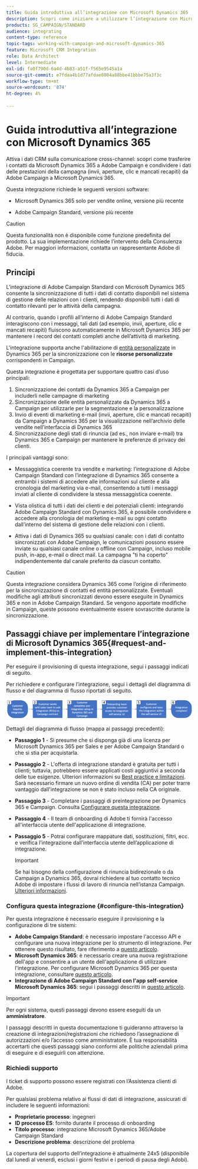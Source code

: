 ```yaml
---
title: Guida introduttiva all’integrazione con Microsoft Dynamics 365
description: Scopri come iniziare a utilizzare l’integrazione con Microsoft Dynamics 365
products: SG_CAMPAIGN/STANDARD
audience: integrating
content-type: reference
topic-tags: working-with-campaign-and-microsoft-dynamics-365
feature: Microsoft CRM Integration
role: Data Architect
level: Intermediate
exl-id: fa0f790d-6a4d-4b83-a51f-f565e9545a1a
source-git-commit: e7fdaa4b1d77afdae8004a88bbe41bbbe75a3f3c
workflow-type: tm+mt
source-wordcount: '874'
ht-degree: 4%

---
```


# Guida introduttiva all’integrazione con Microsoft Dynamics 365

Attiva i dati CRM sulla comunicazione cross-channel: scopri come trasferire i contatti da Microsoft Dynamics 365 a Adobe Campaign e condividere i dati delle prestazioni della campagna (invii, aperture, clic e mancati recapiti) da Adobe Campaign a Microsoft Dynamics 365.

Questa integrazione richiede le seguenti versioni software:

* Microsoft Dynamics 365 solo per vendite online, versione più recente

* Adobe Campaign Standard, versione più recente

>[!CAUTION]
>
>Questa funzionalità non è disponibile come funzione predefinita del prodotto. La sua implementazione richiede l’intervento della Consulenza Adobe. Per maggiori informazioni, contatta un rappresentante Adobe di fiducia.
>

## Principi

L’integrazione di Adobe Campaign Standard con Microsoft Dynamics 365 consente la sincronizzazione di tutti i dati di contatto disponibili nel sistema di gestione delle relazioni con i clienti, rendendo disponibili tutti i dati di contatto rilevanti per le attività della campagna.

Al contrario, quando i profili all’interno di Adobe Campaign Standard interagiscono con i messaggi, tali dati (ad esempio, invii, aperture, clic e mancati recapiti) fluiscono automaticamente in Microsoft Dynamics 365 per mantenere i record dei contatti completi anche dell’attività di marketing.

L&#39;integrazione supporta anche l&#39;abilitazione di [entità personalizzate](../../integrating/using/d365-acs-self-service-app-settings.md) in Dynamics 365 per la sincronizzazione con le **risorse personalizzate** corrispondenti in Campaign.

Questa integrazione è progettata per supportare quattro casi d’uso principali:

1. Sincronizzazione dei contatti da Dynamics 365 a Campaign per includerli nelle campagne di marketing
1. Sincronizzazione delle entità personalizzate da Dynamics 365 a Campaign per utilizzarle per la segmentazione e la personalizzazione
1. Invio di eventi di marketing e-mail (invii, aperture, clic e mancati recapiti) da Campaign a Dynamics 365 per la visualizzazione nell’archivio delle vendite nell’interfaccia di Dynamics 365
1. Sincronizzazione degli stati di rinuncia (ad es., non inviare e-mail) tra Dynamics 365 e Campaign per mantenere le preferenze di privacy dei clienti.

I principali vantaggi sono:

* Messaggistica coerente tra vendite e marketing: l’integrazione di Adobe Campaign Standard con l’integrazione di Dynamics 365 consente a entrambi i sistemi di accedere alle informazioni sul cliente e alla cronologia del marketing via e-mail, consentendo a tutti i messaggi inviati al cliente di condividere la stessa messaggistica coerente.

* Vista olistica di tutti i dati dei clienti e dei potenziali clienti: integrando Adobe Campaign Standard con Dynamics 365, è possibile condividere e accedere alla cronologia del marketing e-mail su ogni contatto dall’interno del sistema di gestione delle relazioni con i clienti.

* Attiva i dati di Dynamics 365 su qualsiasi canale: con i dati di contatto sincronizzati con Adobe Campaign, le comunicazioni possono essere inviate su qualsiasi canale online o offline con Campaign, incluso mobile push, in-app, e-mail o direct mail. La campagna &quot;ti ha coperto&quot; indipendentemente dal canale preferito da ciascun contatto.

>[!CAUTION]
>
>Questa integrazione considera Dynamics 365 come l’origine di riferimento per la sincronizzazione di contatti ed entità personalizzate.  Eventuali modifiche agli attributi sincronizzati devono essere eseguite in Dynamics 365 e non in Adobe Campaign Standard.  Se vengono apportate modifiche in Campaign, queste possono eventualmente essere sovrascritte durante la sincronizzazione.
>

## Passaggi chiave per implementare l’integrazione di Microsoft Dynamics 365{#request-and-implement-this-integration}

Per eseguire il provisioning di questa integrazione, segui i passaggi indicati di seguito.

Per richiedere e configurare l’integrazione, segui i dettagli del diagramma di flusso e del diagramma di flusso riportati di seguito.

![](assets/provisioning-wf.png)

Dettagli del diagramma di flusso (mappa ai passaggi precedenti):

* **Passaggio 1** - Si presume che si disponga già di una licenza per Microsoft Dynamics 365 per Sales e per Adobe Campaign Standard o che si stia per acquistarla.
* **Passaggio 2** - L&#39;offerta di integrazione standard è gratuita per tutti i clienti; tuttavia, potrebbero essere applicati costi aggiuntivi a seconda delle tue esigenze. Ulteriori informazioni su [Best practice e limitazioni](../../integrating/using/d365-acs-notices-and-recommendations.md). Sarà necessario firmare un nuovo ordine di vendita (CA) per poter trarre vantaggio dall&#39;integrazione se non è stato incluso nella CA originale.
* **Passaggio 3** - Completare i passaggi di preintegrazione per Dynamics 365 e Campaign. Consulta [Configurare questa integrazione](#configure-this-integration).
* **Passaggio 4** - Il team di onboarding di Adobe ti fornirà l&#39;accesso all&#39;interfaccia utente dell&#39;applicazione di integrazione.
* **Passaggio 5** - Potrai configurare mappature dati, sostituzioni, filtri, ecc. e verifica l’integrazione dall’interfaccia utente dell’applicazione di integrazione.

  >[!IMPORTANT]
  >
  > Se hai bisogno della configurazione di rinuncia bidirezionale o da Campaign a Dynamics 365, dovrai richiedere al tuo contatto tecnico Adobe di impostare i flussi di lavoro di rinuncia nell’istanza Campaign. [Ulteriori informazioni](../../integrating/using/d365-acs-notices-and-recommendations.md#opt-out).

### Configura questa integrazione {#configure-this-integration}

Per questa integrazione è necessario eseguire il provisioning e la configurazione di tre sistemi:

* **Adobe Campaign Standard**: è necessario impostare l&#39;accesso API e configurare una nuova integrazione per lo strumento di integrazione. Per ottenere questo risultato, fare riferimento a [questo articolo](../../integrating/using/d365-acs-configure-adobe-io.md).
* **Microsoft Dynamics 365**: è necessario creare una nuova registrazione dell&#39;app e consentire a un utente dell&#39;applicazione di utilizzare l&#39;integrazione.  Per configurare Microsoft Dynamics 365 per questa integrazione, consultare [questo articolo](../../integrating/using/d365-acs-configure-d365.md).
* **Integrazione di Adobe Campaign Standard con l&#39;app self-service Microsoft Dynamics 365**: segui i passaggi descritti in [questo articolo](../../integrating/using/d365-acs-self-service-app-control-access.md).

>[!IMPORTANT]
>
>Per ogni sistema, questi passaggi devono essere eseguiti da un **amministratore**.
>
>I passaggi descritti in questa documentazione ti guideranno attraverso la creazione di integrazioni/registrazioni che richiedono l’assegnazione di autorizzazioni e/o l’accesso come amministratore.  È tua responsabilità accertarti che questi passaggi siano conformi alle politiche aziendali prima di eseguire e di eseguirli con attenzione.
>

### Richiedi supporto

I ticket di supporto possono essere registrati con l’Assistenza clienti di Adobe.

Per qualsiasi problema relativo ai flussi di dati di integrazione, assicurati di includere le seguenti informazioni:

* **Proprietario processo**: ingegneri
* **ID processo ES**: fornito durante il processo di onboarding
* **Titolo processo**: integrazione Microsoft Dynamics 365/Adobe Campaign Standard
* **Descrizione problema**: descrizione del problema

La copertura del supporto dell’integrazione è attualmente 24x5 (disponibile dal lunedì al venerdì, esclusi i giorni festivi e i periodi di pausa degli Adobi).
